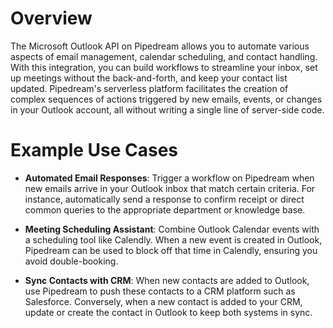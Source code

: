 # Overview

The Microsoft Outlook API on Pipedream allows you to automate various aspects of email management, calendar scheduling, and contact handling. With this integration, you can build workflows to streamline your inbox, set up meetings without the back-and-forth, and keep your contact list updated. Pipedream's serverless platform facilitates the creation of complex sequences of actions triggered by new emails, events, or changes in your Outlook account, all without writing a single line of server-side code.

# Example Use Cases

- **Automated Email Responses**: Trigger a workflow on Pipedream when new emails arrive in your Outlook inbox that match certain criteria. For instance, automatically send a response to confirm receipt or direct common queries to the appropriate department or knowledge base.

- **Meeting Scheduling Assistant**: Combine Outlook Calendar events with a scheduling tool like Calendly. When a new event is created in Outlook, Pipedream can be used to block off that time in Calendly, ensuring you avoid double-booking.

- **Sync Contacts with CRM**: When new contacts are added to Outlook, use Pipedream to push these contacts to a CRM platform such as Salesforce. Conversely, when a new contact is added to your CRM, update or create the contact in Outlook to keep both systems in sync.
